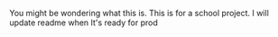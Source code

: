 You might be wondering what this is. This is for a school project. I will update readme when It's ready for prod
